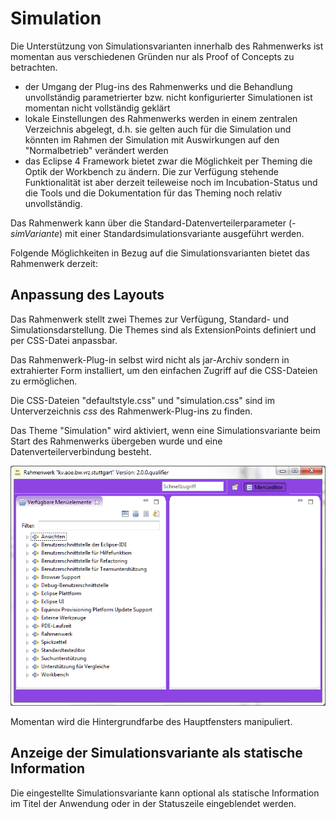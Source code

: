 Simulation
==========

Die Unterstützung von Simulationsvarianten innerhalb des Rahmenwerks ist momentan aus
verschiedenen Gründen nur als Proof of Concepts zu betrachten.

- der Umgang der Plug-ins des Rahmenwerks und die Behandlung unvollständig 
  parametrierter bzw. nicht konfigurierter Simulationen ist momentan nicht
  vollständig geklärt
- lokale Einstellungen des Rahmenwerks werden in einem zentralen Verzeichnis
  abgelegt, d.h. sie gelten auch für die Simulation und könnten im Rahmen der Simulation
  mit Auswirkungen auf den "Normalbetrieb" verändert werden
- das Eclipse 4 Framework bietet zwar die Möglichkeit per Theming die Optik der Workbench
  zu ändern. Die zur Verfügung stehende Funktionalität ist aber derzeit teileweise
  noch im Incubation-Status und die Tools und die Dokumentation für das Theming noch
  relativ unvollständig.
  
Das Rahmenwerk kann über die Standard-Datenverteilerparameter (*-simVariante*) mit einer
Standardsimulationsvariante ausgeführt werden.
  
Folgende Möglichkeiten in Bezug auf die Simulationsvarianten bietet das Rahmenwerk
derzeit:

## Anpassung des Layouts

Das Rahmenwerk stellt zwei Themes zur Verfügung, Standard- und Simulationsdarstellung.
Die Themes sind als ExtensionPoints definiert und per CSS-Datei anpassbar.

Das Rahmenwerk-Plug-in selbst wird nicht als jar-Archiv sondern in extrahierter
Form installiert, um den einfachen Zugriff auf die CSS-Dateien zu ermöglichen. 

Die CSS-Dateien "defaultstyle.css" und "simulation.css" sind im Unterverzeichnis
*css* des Rahmenwerk-Plug-ins zu finden.

Das Theme "Simulation" wird aktiviert, wenn eine Simulationsvariante beim Start des 
Rahmenwerks übergeben wurde und eine Datenverteilerverbindung besteht. 

![Rahmenwerk mit Theme "Simulation"](../assets/css_simulation.png) 

Momentan wird die Hintergrundfarbe des Hauptfensters manipuliert.

## Anzeige der Simulationsvariante als statische Information

Die eingestellte Simulationsvariante kann optional als statische Information im Titel der
Anwendung oder in der Statuszeile eingeblendet werden.

